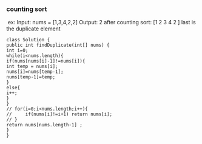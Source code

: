 ### counting sort
​
ex:
Input: nums = [1,3,4,2,2]
Output: 2
after counting sort: [1 2 3 4 2 ] last is the duplicate element
```
class Solution {
public int findDuplicate(int[] nums) {
int i=0;
while(i<nums.length){
if(nums[nums[i]-1]!=nums[i]){
int temp = nums[i];
nums[i]=nums[temp-1];
nums[temp-1]=temp;
}
else{
i++;
}
}
// for(i=0;i<nums.length;i++){
//     if(nums[i]!=i+1) return nums[i];
// }
return nums[nums.length-1] ;
}
}
```